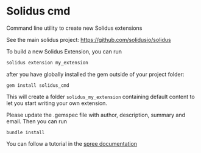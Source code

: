 Solidus cmd
===========

Command line utility to create new Solidus extensions

See the main solidus project: https://github.com/solidusio/solidus

To build a new Solidus Extension, you can run
```ruby
solidus extension my_extension
```

after you have globally installed the gem outside of your project folder:

```
gem install solidus_cmd
```

This will create a folder `solidus_my_extension` containing default content to
let you start writing your own extension.

Please update the .gemspec file with author, description, summary and email.
Then you can run

```
bundle install
```

You can follow a tutorial in the [spree documentation](https://guides.spreecommerce.org/developer/extensions_tutorial.html#creating-an-extension)
